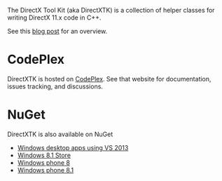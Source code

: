 The DirectX Tool Kit (aka DirectXTK) is a collection of helper classes for writing DirectX 11.x code in C++.

See this [blog post](http://blogs.msdn.com/b/chuckw/archive/2012/03/02/directxtk.aspx) for an overview.

# CodePlex
DirectXTK is hosted on [CodePlex](http://go.microsoft.com/fwlink/?LinkId=248929). See that website for documentation, issues tracking, and discussions.

# NuGet
DirectXTK is also available on NuGet
* [Windows desktop apps using VS 2013](https://www.nuget.org/packages/directxtk_desktop_2013)
* [Windows 8.1 Store](https://www.nuget.org/packages/directxtk_windowsstore_8_1)
* [Windows phone 8](https://www.nuget.org/packages/directxtk_windowsphone_8)
* [Windows phone 8.1](https://www.nuget.org/packages/directxtk_windowsphone_8_1)
